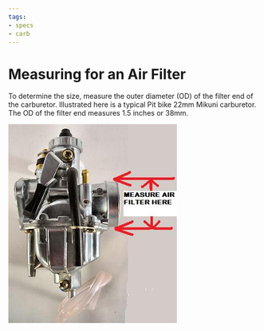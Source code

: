 ```yaml
---
tags:
- specs
- carb
---
```


# Measuring for an Air Filter

To determine the size, measure the outer diameter (OD) of the filter end of the carburetor. Illustrated here is a typical Pit bike 22mm Mikuni carburetor. The OD of the filter end measures 1.5 inches or 38mm.

![Mikuni Carburetor](../../static/img/mikuni-carb-big-15.jpg)
